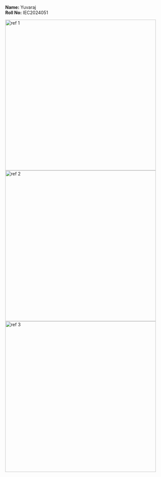 **Name:** Yuvaraj  
**Roll No:** IEC2024051

<img width="480" height="" alt="ref 1" src="https://github.com/user-attachments/assets/450d5c3f-f717-40c2-840c-835574fe09b7" />
<img width="480" height="" alt="ref 2" src="https://github.com/user-attachments/assets/b257ea94-81ec-45ef-a4e6-7c58e003d095" />
<img width="480" height="" alt="ref 3" src="https://github.com/user-attachments/assets/77140109-0fab-4bcc-9aa0-adfce45122c5" />

